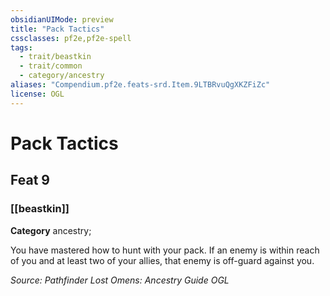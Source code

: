 ```yaml
---
obsidianUIMode: preview
title: "Pack Tactics"
cssclasses: pf2e,pf2e-spell
tags:
  - trait/beastkin
  - trait/common
  - category/ancestry
aliases: "Compendium.pf2e.feats-srd.Item.9LTBRvuQgXKZFiZc"
license: OGL
---
```

# Pack Tactics
## Feat 9
### [[beastkin]]

**Category** ancestry; 




You have mastered how to hunt with your pack. If an enemy is within reach of you and at least two of your allies, that enemy is off-guard against you.

*Source: Pathfinder Lost Omens: Ancestry Guide*
*OGL*
